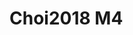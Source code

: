<a name="material" />

# Choi2018 M4
<script type="application/ld+json">
  {
    "@context": "https://schema.org/",
    "@type": "ChemicalSubstance",
    "http://purl.org/dc/terms/conformsTo":
      {
        "@type": "CreativeWork",
        "@id": "https://bioschemas.org/profiles/ChemicalSubstance/0.4-RELEASE/"
      },
    "@id": "https://egonw.github.io/nanowiki/nanowiki515.html#material",
    "name": "Choi2018 M4",
    "sameAs": "http://127.0.0.1/mediawiki/index.php/Special:URIResolver/Choi2018_M4"
  }
</script>


